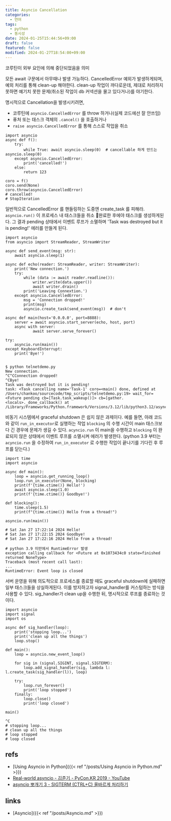 ```yaml
---
title: Asyncio Cancellation
categories:
  - 언어
tags:
  - python
  - 동시성
date: 2024-01-25T15:44:56+09:00
draft: false
featured: false
modified: 2024-01-27T18:54:00+09:00
---
```

코루틴이 외부 요인에 의해 중단되었음을 의미

모든 await 구문에서 아무때나 발생 가능하다. CancelledError 예외가 발생하게되며, 예외 처리를 통해 clean-up 해야한다. clean-up 작업이 까다로운데, 제대로 처리하지 못하면 예기치 못한 문제(취소된 작업이 db 커넥션을 물고 있다거나)를 야기한다.

명시적으로 Cancellation을 발생시키려면,
- 코루틴에 `asyncio.CancelledError` 를 throw 하거나(실제 코드에선 잘 안쓰임)
- 퓨처 또는 태스크 객체의 `.cancel()` 을 호출하거나
- `raise asyncio.CancelledError` 를 통해 스스로 작업을 취소

```
import asyncio
async def f():
	try:
		while True: await asyncio.sleep(0)  # cancellable 하게 만드는 asyncio.sleep(0)
	except asyncio.CancelledError:
		print('cancelled!')
	else:
		return 123

coro = f()
coro.send(None)
coro.throw(asyncio.CancelledError)
# cancelled!
# StopIteration
```


일반적으로 CancelledError 를 핸들링하는 도중엔 create_task 를 피해라. `asyncio.run()` 이 프로세스 내 태스크들을 취소 완료한 후에야 태스크를 생성하게된다. 그 결과 pending 상태에서 이벤트 루프가 소멸하며 'Task was destroyed but it is pending!' 에러를 만들게 된다.

```
import asyncio
from asyncio import StreamReader, StreamWriter

async def send_event(msg: str):
	await asyncio.sleep(1)

async def echo(reader: StreamReader, writer: StreamWriter):
	print('New connection.')
	try:
		while (data := await reader.readline()):
			writer.write(data.upper())
			await writer.drain()
		print('Leaving Connextion.')
	except asyncio.CancelledError:
		msg = 'Connection dropped!'
		print(msg)
		asyncio.create_task(send_event(msg))  # don't

async def main(host='0.0.0.0', port=8888):
	server = await asyncio.start_server(echo, host, port)
	async with server:
			await server.serve_forever()

try:
	asyncio.run(main())
except KeyboardInterrupt:
	print('Bye!')


$ python telnetdemo.py
New connection.
^C^CConnection dropped!
^CBye!
Task was destroyed but it is pending!
task: <Task cancelling name='Task-1' coro=<main() done, defined at /Users/chankoo/sourcecode/tmp_scripts/telnetdemo.py:19> wait_for=<Future pending cb=[Task.task_wakeup()]> cb=[gather.<locals>._done_callback() at /Library/Frameworks/Python.framework/Versions/3.12/lib/python3.12/asyncio/tasks.py:767]>
```


비동기 시스템에서 graceful shutdown 은 쉽지 않은 과제이다. 예를 들면, 아래 코드와 같이 `run_in_executor`로 실행하는 작업 `blocking` 의 수행 시간이 main 태스크보다 긴 경우에 문제가 생길 수 있다. `acyncio.run` 이 main을 수행하고 `blocking` 이 완료되지 않은 상태에서 이벤트 루프를 소멸시켜 에러가 발생한다. (python 3.9 부터는 `acyncio.run` 을 수정하여 `run_in_executor` 로 수행한 작업이 끝나기를 기다린 후 루프를 닫는다.)

```
import time
import asyncio

async def main():  
	loop = asyncio.get_running_loop() 
	loop.run_in_executor(None, blocking)
	print(f'{time.ctime()} Hello!') 
	await asyncio.sleep(1.0) 
	print(f'{time.ctime()} Goodbye!')

def blocking():
	time.sleep(1.5)
    print(f"{time.ctime()} Hello from a thread!")

asyncio.run(main())

# Sat Jan 27 17:22:14 2024 Hello!
# Sat Jan 27 17:22:15 2024 Goodbye!
# Sat Jan 27 17:22:16 2024 Hello from a thread!

# python 3.9 미만에서 RuntimeError 발생
exception calling callback for <Future at 0x1073434c0 state=finished returned NoneType>
Traceback (most recent call last):
...
RuntimeError: Event loop is closed
```

서버 운영을 위해 의도적으로 프로세스를 종료할 때도 graceful shutdown에 실패하면 일부 태스크들을 상실하게된다. 이를 방지하고자 signal_handler를 커스텀하는 방식을 사용할 수 있다. sig_handler가 clean up을 수행한 뒤, 명시적으로 루프를 종료하는 것이다.

```
import asyncio
import signal
import os

async def sig_handler(loop):
    print('stopping loop...')
    print('clean up all the things')
    loop.stop()

def main():
    loop = asyncio.new_event_loop()

    for sig in (signal.SIGINT, signal.SIGTERM):
        loop.add_signal_handler(sig, lambda l: l.create_task(sig_handler(l)), loop)

    try:
        loop.run_forever()
        print('loop stopped')
    finally:
        loop.close()
        print('loop closed')

main()

^C
# stopping loop...
# clean up all the things
# loop stopped
# loop closed
```

## refs
- [Using Asyncio in Python]({{< ref "/posts/Using Asyncio in Python.md" >}})
- [Real-world asyncio - 김준기 - PyCon.KR 2019 - YouTube](https://www.youtube.com/watch?v=QaiczQzJAmA&ab_channel=PyConKorea)
- [asyncio 뽀개기 3 - SIGTERM (CTRL+C) 올바르게 처리하기](https://tech.buzzvil.com/blog/asyncio-no-3-sigterm/)


## links
- [Asyncio]({{< ref "/posts/Asyncio.md" >}})
